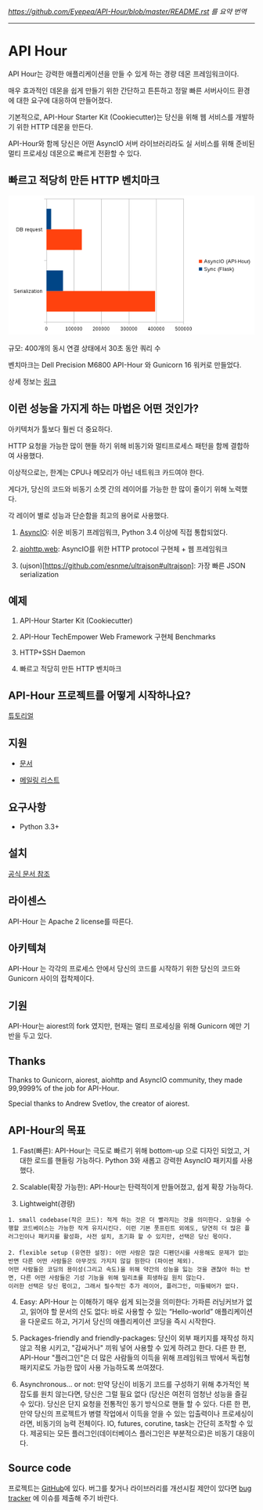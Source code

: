 *https://github.com/Eyepea/API-Hour/blob/master/README.rst 를 요약 번역*

-----

# API Hour

API Hour는 강력한 애플리케이션을 만들 수 있게 하는 경량 데몬 프레임워크이다.

매우 효과적인 데몬을 쉽게 만들기 위한 간단하고 튼튼하고 정말 빠른 서버사이드 환경에 대한 요구에 대응하여 만들어졌다.

기본적으로, API-Hour Starter Kit (Cookiecutter)는 당신을 위해 웹 서비스를 개발하기 위한 HTTP 데몬을 만든다.

API-Hour와 함께 당신은 어떤 AsyncIO 서버 라이브러리라도 실 서비스를 위해 준비된 멀티 프로세싱 데몬으로 빠르게 전환할 수 있다.



## 빠르고 적당히 만든 HTTP 벤치마크

![이미지](https://github.com/hangaebal/blog/blob/master/img/stats.png?raw=true)

규모: 400개의 동시 연결 상태에서 30초 동안 쿼리 수

벤치마크는 Dell Precision M6800 API-Hour 와 Gunicorn 16 워커로 만들었다.

상세 정보는 [링크](https://github.com/Eyepea/API-Hour/tree/master/benchmarks)



## 이런 성능을 가지게 하는 마법은 어떤 것인가?

아키텍처가 툴보다 훨씬 더 중요하다.

HTTP 요청을 가능한 많이 핸들 하기 위해 비동기와 멀티프로세스 패턴을 함께 결합하여 사용했다.

이상적으로는, 한계는 CPU나 메모리가 아닌 네트워크 카드여야 한다.

게다가, 당신의 코드와 비동기 소켓 간의 레이어를 가능한 한 많이 줄이기 위해 노력했다.

각 레이어 별로 성능과 단순함을 최고의 용어로 사용했다.

  1. [AsyncIO](https://docs.python.org/3/library/asyncio.html): 쉬운 비동기 프레임워크, Python 3.4 이상에 직접 통합되었다.
  
  2. [aiohttp.web](http://aiohttp.readthedocs.org/en/latest/web.html): AsyncIO를 위한 HTTP protocol 구현체 + 웹 프레임워크
  
  3. (ujson)[https://github.com/esnme/ultrajson#ultrajson]: 가장 빠른 JSON serialization


## 예제
  
  1. API-Hour Starter Kit (Cookiecutter)
  
  2. API-Hour TechEmpower Web Framework 구현체 Benchmarks
  
  3. HTTP+SSH Daemon
  
  4. 빠르고 적당히 만든 HTTP 벤치마크
  

## API-Hour 프로젝트를 어떻게 시작하나요?

[튜토리얼](http://pythonhosted.org/api_hour/tutorials/index.html)

## 지원

  - [문서](http://pythonhosted.org/api_hour/)
  
  - [메일링 리스트](https://groups.google.com/d/forum/api-hour)

## 요구사항

  - Python 3.3+

## 설치

[공식 문서 참조](http://pythonhosted.org/api_hour/installation.html)

## 라이센스

API-Hour 는 Apache 2 license를 따른다.

## 아키텍쳐

API-Hour 는 각각의 프로세스 안에서 당신의 코드를 시작하기 위한 당신의 코드와 Gunicorn 사이의 접착제이다.

## 기원

API-Hour는 aiorest의 fork 였지만, 현재는 멀티 프로세싱을 위해 Gunicorn 에만 기반을 두고 있다.

## Thanks

Thanks to Gunicorn, aiorest, aiohttp and AsyncIO community, they made 99,9999% of the job for API-Hour.

Special thanks to Andrew Svetlov, the creator of aiorest.

## API-Hour의 목표

  1. Fast(빠른): API-Hour는 극도로 빠르기 위해 bottom-up 으로 디자인 되었고, 거대한 로드를 핸들링 가능하다. Python 3와 새롭고 강력한 AsyncIO 패키지를 사용했다.
  
  2. Scalable(확장 가능한): API-Hour는 탄력적이게 만들어졌고, 쉽게 확장 가능하다.
  
  3. Lightweight(경량)
  
    1. small codebase(작은 코드): 적게 하는 것은 더 빨라지는 것을 의미한다. 요청을 수행할 코드베이스는 가능한 작게 유지시킨다. 이런 기본 풋프린트 외에도, 당연히 더 많은 플러그인이나 패키지를 활성화, 사전 설치, 초기화 할 수 있지만, 선택은 당신 몫이다.
    
    2. flexible setup (유연한 설정): 어떤 사람은 많은 디펜던시를 사용해도 문제가 없는 반면 다른 어떤 사람들은 아무것도 가지지 않길 원한다 (파이썬 제외).
    어떤 사람들은 코딩의 용이성(그리고 속도)을 위해 약간의 성능을 잃는 것을 괜찮아 하는 반면, 다른 어떤 사람들은 기성 기능을 위해 밀리초를 희생하길 원치 않는다.
    이러한 선택은 당신 몫이고, 그래서 필수적인 추가 레이어, 플러그인, 미들웨어가 없다.
  
  4. Easy: API-Hour 는 이해하기 매우 쉽게 되는것을 의미한다: 가파른 러닝커브가 없고, 읽어야 할 문서의 산도 없다: 바로 사용할 수 있는 “Hello-world” 애플리케이션을 다운로드 하고, 거기서 당신의 애플리케이션 코딩을 즉시 시작한다.
  
  5. Packages-friendly and friendly-packages: 당신이 외부 패키지를 재작성 하지 않고 적용 시키고, "감싸거나" 끼워 넣어 사용할 수 있게 하려고 한다. 다른 한 편, API-Hour "플러그인"은 더 많은 사람들의 이득을 위해 프레임워크 밖에서 독립형 패키지로도 가능한 많이 사용 가능하도록 쓰여졌다.
  
  6. Asynchronous... or not: 만약 당신이 비동기 코드를 구성하기 위해 추가적인 복잡도를 원치 않는다면, 당신은 그럴 필요 없다 (당신은 여전히 엄청난 성능을 즐길 수 있다). 당신은 단지 요청을 전통적인 동기 방식으로 핸들 할 수 있다. 다른 한 편, 만약 당신의 프로젝트가 병렬 작업에서 이득을 얻을 수 있는 입출력이나 프로세싱이라면, 비동기의 능력 전체이다. IO, futures, corutine, task는 간단히 조작할 수 있다. 제공되는 모든 플러그인(데이터베이스 플러그인은 부분적으로)은 비동기 대응이다.


## Source code

프로젝트는 [GitHub](https://github.com/Eyepea/API-Hour)에 있다.
버그를 찾거나 라이브러리를 개선시킬 제안이 있다면 [bug tracker](https://github.com/Eyepea/API-Hour/issues) 에 이슈를 제출해 주기 바란다.


